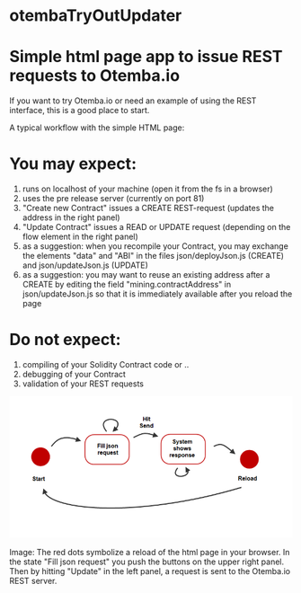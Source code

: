 # otembaTryOutUpdater
# Simple html page app to issue REST requests to Otemba.io
If you want to try Otemba.io or need an example of using the REST interface, this is a good place to start.

A typical workflow with the simple HTML page:

# You may expect:
1. runs on localhost of your machine (open it from the fs in a browser)
2. uses the pre release server (currently on port 81)
3. "Create new Contract" issues a CREATE REST-request (updates the address in the right panel)
4. "Update Contract" issues a READ or UPDATE request (depending on the flow element in the right panel)
5. as a suggestion: when you recompile your Contract, you may exchange the elements "data" and "ABI" in the files json/deployJson.js (CREATE) and json/updateJson.js (UPDATE)
6. as a suggestion: you may want to reuse an existing address after a CREATE by editing the field "mining.contractAddress" in json/updateJson.js so that it is immediately available after you reload the page

# Do not expect:
1. compiling of your Solidity Contract code or ..
2. debugging of your Contract
3. validation of your REST requests

![alt text](https://github.com/Otemba/otembaTryOutUpdater/blob/master/otembaTryOutUpdater/userInteraction.png "Workflow diagram.")

Image: The red dots symbolize a reload of the html page in your browser. In the state "Fill json request" you push the buttons on the upper right panel. Then by hitting "Update" in the left panel, a request is sent to the Otemba.io REST server. 